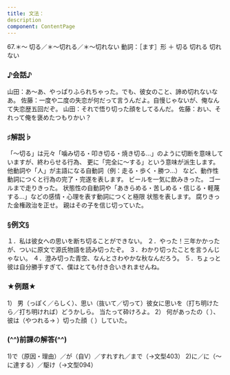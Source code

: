 ```yaml
---
title: 文法：
description
component: ContentPage
---
```



67.＊～ 切る／＊～切れる／＊～切れない
動詞：［ます］形 ＋ 切る
切れる
切れない
### ♪会話♪
山田：あ～あ、やっぱりふられちゃった。でも、彼女のこと、諦め切れないなあ。 佐藤：一度や二度の失恋が何だって言うんだよ。自慢じゃないが、俺なんて失恋歴五回だぞ。 山田：それで悟り切った顔をしてるんだ。
佐藤：おい、それって俺を褒めたつもりかい？
### ♯解説♭
「～切る」は元々「噛み切る・叩き切る・焼き切る…」のように切断を意味していますが、終わらせる行為、 更に「完全に～する」という意味が派生します。他動詞や「人」が主語になる自動詞（例：走る・歩く・勝つ…）
など、動作性動詞につくと行為の完了・完遂を表します。
ビールを一気に飲みきった。
ゴールまで走りきった。 状態性の自動詞や「あきらめる・苦しめる・信じる・軽蔑する…」などの感情・心理を表す動詞につくと極限
状態を表します。
腐りきった金権政治を正せ。
親はその子を信じ切っていた。
### §例文§
１．私は彼女への思いを断ち切ることができない。
２．やった！三年かかったが、ついに原文で源氏物語を読み切ったぞ。
３．わかり切ったことを言うんじゃない。
４．澄み切った青空、なんとさわやかな秋なんだろう。
５．ちょっと彼は自分勝手すぎて、僕はとても付き合いきれませんね。
### ★例題★
1） 男（っぽく／らしく）、思い（抜いて／切って）彼女に思いを（打ち明けたら／打ち明ければ）どうかしら。 当たって砕けろよ。
2） 何があったの（ ）、彼は（やつれる→ ）切った顔（ ）していた。
### (^^)前課の解答(^^)
1)で（原因・理由）／が（自V）／すれすれ／まで（→文型403）
2)に／に（～に達する）／駆け（→文型094）
